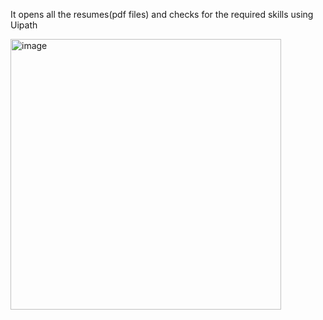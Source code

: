 It opens all the resumes(pdf files) and checks for the required skills using Uipath

<img width="433" alt="image" src="https://github.com/GBBharathi/HRM_Selection_Recruitment/assets/116704890/9ba1a670-f2d5-4c46-83df-b55ce1692d1c">
